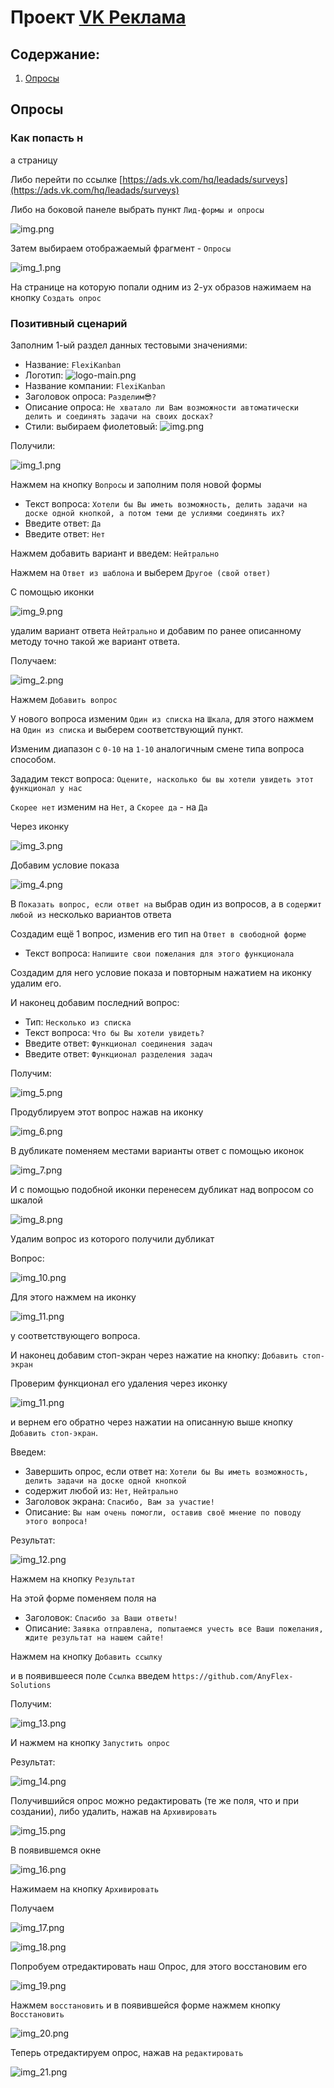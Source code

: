 # Проект [VK Реклама](https://ads.vk.com/)

## Содержание:

1. [Опросы](#Опросы)

## Опросы

### Как попасть н

а страницу

Либо перейти по ссылке [https://ads.vk.com/hq/leadads/surveys](https://ads.vk.com/hq/leadads/surveys)

Либо на боковой панеле выбрать пункт ```Лид-формы и опросы```

![img.png](img/опросы/путь/img.png)

Затем выбираем отображаемый фрагмент - ```Опросы```

![img_1.png](img/опросы/путь/img_1.png)

На странице на которую попали одним из 2-ух образов нажимаем на кнопку ```Создать опрос```

### Позитивный сценарий

Заполним 1-ый раздел данных тестовыми значениями:

- Название: ```FlexiKanban```
- Логотип:
![logo-main.png](img/опросы/позитивные%20сценарии/logo-main.png)
- Название компании: ```FlexiKanban```
- Заголовок опроса: ```Разделим😎?```
- Описание опроса: ```Не хватало ли Вам возможности автоматически делить и соединять задачи на своих досках?```
- Стили: выбираем фиолетовый:
![img.png](img/опросы/позитивные%20сценарии/img.png)

Получили:

![img_1.png](img/опросы/позитивные%20сценарии/img_1.png)

Нажмем на кнопку ```Вопросы``` и заполним поля новой формы

- Текст вопроса: ```Хотели бы Вы иметь возможность, делить задачи на доске одной кнопкой, а потом теми де услиями соединять их?```
- Введите ответ: ```Да```
- Введите ответ: ```Нет```

Нажмем добавить вариант и введем: ```Нейтрально``` 

Нажмем на ```Ответ из шаблона``` и выберем ```Другое (свой ответ)```

С помощью иконки 

![img_9.png](img/опросы/позитивные%20сценарии/img_9.png)

удалим вариант ответа ```Нейтрально``` и добавим по ранее описанному методу точно такой же вариант ответа.

Получаем:

![img_2.png](img/опросы/позитивные%20сценарии/img_2.png)

Нажмем ```Добавить вопрос```

У нового вопроса изменим ```Один из списка``` на ```Шкала```, для этого нажмем на ```Один из списка``` и выберем соответствующий пункт.

Изменим диапазон с ```0-10``` на ```1-10``` аналогичным смене типа вопроса способом.

Зададим текст вопроса: ```Оцените, насколько бы вы хотели увидеть этот функционал у нас```

```Скорее нет``` изменим на ```Нет```, а ```Скорее да``` - на ```Да```

Через иконку 

![img_3.png](img/опросы/позитивные%20сценарии/img_3.png)

Добавим условие показа

![img_4.png](img/опросы/позитивные%20сценарии/img_4.png)

В ```Показать вопрос, если ответ на``` выбрав один из вопросов, а в ```содержит любой из``` несколько вариантов ответа

Создадим ещё 1 вопрос, изменив его тип на ```Ответ в свободной форме```
- Текст вопроса: ```Напишите свои пожелания для этого функционала```

Создадим для него условие показа и повторным нажатием на иконку удалим его.

И наконец добавим последний вопрос:

- Тип: ```Несколько из списка```
- Текст вопроса: ```Что бы Вы хотели увидеть?```
- Введите ответ: ```Функционал соединения задач```
- Введите ответ: ```Функционал разделения задач```

Получим:

![img_5.png](img/опросы/позитивные%20сценарии/img_5.png)

Продублируем этот вопрос нажав на иконку

![img_6.png](img/опросы/позитивные%20сценарии/img_6.png)

В дубликате поменяем местами варианты ответ с помощью иконок 

![img_7.png](img/опросы/позитивные%20сценарии/img_7.png)

И с помощью подобной иконки перенесем дубликат над вопросом со шкалой

![img_8.png](img/опросы/позитивные%20сценарии/img_8.png)

Удалим вопрос из которого получили дубликат

Вопрос:

![img_10.png](img/опросы/позитивные%20сценарии/img_10.png)

Для этого нажмем на иконку

![img_11.png](img/опросы/позитивные%20сценарии/img_11.png)

у соответствующего вопроса.

И наконец добавим стоп-экран через нажатие на кнопку: ```Добавить стоп-экран```

Проверим функционал его удаления через иконку

![img_11.png](img/опросы/позитивные%20сценарии/img_11.png)

и вернем его обратно через нажатии на описанную выше кнопку ```Добавить стоп-экран```.

Введем:
- Завершить опрос, если ответ на: ```Хотели бы Вы иметь возможность, делить задачи на доске одной кнопкой```
- содержит любой из: ```Нет```, ```Нейтрально```
- Заголовок экрана: ```Спасибо, Вам за участие!```
- Описание: ```Вы нам очень помогли, оставив своё мнение по поводу этого вопроса!```

Результат:

![img_12.png](img/опросы/позитивные%20сценарии/img_12.png)

Нажмем на кнопку ```Результат```

На этой форме поменяем поля на
- Заголовок: ```Спасибо за Ваши ответы!```
- Описание: ```Заявка отправлена, попытаемся учесть все Ваши пожелания, ждите результат на нашем сайте!```

Нажмем на кнопку ```Добавить ссылку```

и в появившееся поле ```Ссылка``` введем ```https://github.com/AnyFlex-Solutions```

Получим:

![img_13.png](img/опросы/позитивные%20сценарии/img_13.png)

И нажмем на кнопку ```Запустить опрос```

Результат:

![img_14.png](img/опросы/позитивные%20сценарии/img_14.png)

Получившийся опрос можно редактировать (те же поля, что и при создании), либо удалить, нажав на ```Архивировать```

![img_15.png](img/опросы/позитивные%20сценарии/img_15.png)

В появившемся окне

![img_16.png](img/опросы/позитивные%20сценарии/img_16.png)

Нажимаем на кнопку ```Архивировать```

Получаем

![img_17.png](img/опросы/позитивные%20сценарии/img_17.png)

![img_18.png](img/опросы/позитивные%20сценарии/img_18.png)

Попробуем отредактировать наш Опрос, для этого восстановим его

![img_19.png](img/опросы/позитивные%20сценарии/img_19.png)

Нажмем ```воcстановить``` и в появившейся форме нажмем кнопку ```Восстановить```

![img_20.png](img/опросы/позитивные%20сценарии/img_20.png)

Теперь отредактируем опрос, нажав на ```редактировать```

![img_21.png](img/опросы/позитивные%20сценарии/img_21.png)

